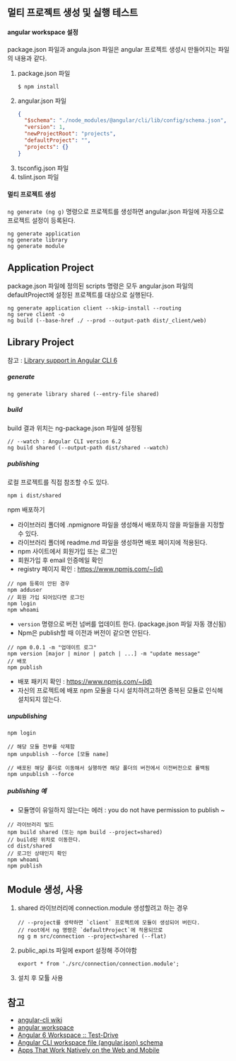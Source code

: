 ## 멀티 프로젝트 생성 및 실행 테스트
#### angular workspace  설정
package.json 파일과 angula.json 파일은 angular 프로젝트 생성시 만들어지는 파일의 내용과 같다.
1. package.json 파일
    ```
    $ npm install
    ```
2. angular.json 파일
    ```json
    {
      "$schema": "./node_modules/@angular/cli/lib/config/schema.json",
      "version": 1,
      "newProjectRoot": "projects",
      "defaultProject": "",
      "projects": {}
    }
    ```
3. tsconfig.json 파일
4. tslint.json 파일

#### 멀티 프로젝트 생성
`ng generate (ng g)` 명령으로 프로젝트를 생성하면 angular.json 파일에 자동으로 프로젝트 설정이 등록된다.
```
ng generate application
ng generate library
ng generate module
```

## Application Project
package.json 파일에 정의된 scripts 명령은 모두 angular.json 파일의 defaultProject에 설정된 프로젝트를 대상으로 실행된다.
```
ng generate application client --skip-install --routing
ng serve client -o
ng build (--base-href ./ --prod --output-path dist/_client/web)
```

## Library Project
참고 : [Library support in Angular CLI 6](https://github.com/angular/angular-cli/blob/master/docs/documentation/stories/create-library.md)
##### generate
```
ng generate library shared (--entry-file shared)
```

##### build
build 결과 위치는 ng-package.json 파일에 설정됨
```
// --watch : Angular CLI version 6.2
ng build shared (--output-path dist/shared --watch)
```

##### publishing
로컬 프로젝트를 직접 참조할 수도 있다.
```
npm i dist/shared
```
npm 배포하기
- 라이브러리 폴더에 .npmignore 파일을 생성해서 배포하지 않을 파일들을 지정할 수 있다.
- 라이브러리 폴더에 readme.md 파일을 생성하면 배포 페이지에 적용된다.
- npm 사이트에서 회원가입 또는 로그인  
- 회원가입 후 email 인증메일 확인
- registry 페이지 확인 : https://www.npmjs.com/~(id)

```
// npm 등록이 안된 경우
npm adduser
// 회원 가입 되어있다면 로그인
npm login
npm whoami
```

- `version` 명령으로 버전 넘버를 업데이트 한다. (package.json 파일 자동 갱신됨)
- Npm은 publish할 때 이전과 버전이 같으면 안된다.

```
// npm 0.0.1 -m "업데이트 로그"
npm version [major | minor | patch | ...] -m "update message"
// 배포
npm publish
```

- 배포 패키지 확인 : https://www.npmjs.com/~(id)
- 자신의 프로젝트에 배포 npm 모듈을 다시 설치하려고하면 중복된 모듈로 인식해 설치되지 않는다.

##### unpublishing
```
npm login

// 해당 모듈 전부를 삭제함
npm unpublish --force [모듈 name]

// 배포된 해당 폴더로 이동해서 실행하면 해당 폴더의 버전에서 이전버전으로 롤백됨
npm unpublish --force
```

##### publishing 예
- 모듈명이 유일하지 않는다는 에러 : you do not have permission to publish ~
```
// 라이브러리 빌드
npm build shared (또는 npm build --project=shared)
// build된 위치로 이동한다.
cd dist/shared
// 로그인 상태인지 확인
npm whoami
npm publish
```

## Module 생성, 사용
1. shared 라이브러리에 connection.module 생성할려고 하는 경우
    ```
    // --project를 생략하면 `client` 프로젝트에 모듈이 생성되어 버린다.
    // root에서 ng 명령은 `defaultProject`에 적용되므로
    ng g m src/connection --project=shared (--flat)
    ``` 
2. public_api.ts 파일에 export 설정해 주어야함
    ```
    export * from './src/connection/connection.module';
    ```
3. 설치 후 모튤 사용


## 참고
- [angular-cli wiki](https://github.com/angular/angular-cli/wiki)
- [angular workspace](https://github.com/angular/angular-cli/wiki/angular-workspace)
- [Angular 6 Workspace :: Test-Drive](https://medium.com/@angularlicious/angular-6-workspace-test-drive-cfe24bbceeb3)
- [Angular CLI workspace file (angular.json) schema](https://github.com/angular/angular-cli/wiki/angular-workspace)
- [Apps That Work Natively on the Web and Mobile](https://blog.angular.io/apps-that-work-natively-on-the-web-and-mobile-9b26852495e7)